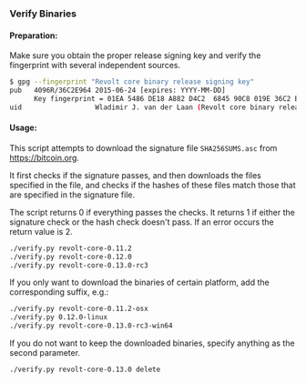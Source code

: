 ### Verify Binaries

#### Preparation:

Make sure you obtain the proper release signing key and verify the fingerprint with several independent sources.

```sh
$ gpg --fingerprint "Revolt core binary release signing key"
pub   4096R/36C2E964 2015-06-24 [expires: YYYY-MM-DD]
      Key fingerprint = 01EA 5486 DE18 A882 D4C2  6845 90C8 019E 36C2 E964
uid                  Wladimir J. van der Laan (Revolt core binary release signing key) <laanwj@gmail.com>
```

#### Usage:

This script attempts to download the signature file `SHA256SUMS.asc` from https://bitcoin.org.

It first checks if the signature passes, and then downloads the files specified in the file, and checks if the hashes of these files match those that are specified in the signature file.

The script returns 0 if everything passes the checks. It returns 1 if either the signature check or the hash check doesn't pass. If an error occurs the return value is 2.


```sh
./verify.py revolt-core-0.11.2
./verify.py revolt-core-0.12.0
./verify.py revolt-core-0.13.0-rc3
```

If you only want to download the binaries of certain platform, add the corresponding suffix, e.g.:

```sh
./verify.py revolt-core-0.11.2-osx
./verify.py 0.12.0-linux
./verify.py revolt-core-0.13.0-rc3-win64
```

If you do not want to keep the downloaded binaries, specify anything as the second parameter.

```sh
./verify.py revolt-core-0.13.0 delete
```
